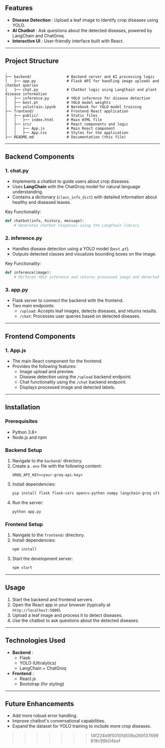 ## Features

* **Disease Detection** : Upload a leaf image to identify crop diseases using YOLO.
* **AI Chatbot** : Ask questions about the detected diseases, powered by LangChain and ChatGroq.
* **Interactive UI** : User-friendly interface built with React.

---

## Project Structure

```plaintext
.
├── backend/                # Backend server and AI processing logic
│   ├── app.py              # Flask API for handling image uploads and chatbot queries
│   ├── chat.py             # Chatbot logic using LangChain and plant disease information
│   ├── inference.py        # YOLO inference for disease detection
│   ├── best.pt             # YOLO model weights
│   ├── yolotrain.ipynb     # Notebook for YOLO model training
├── frontend/               # Frontend React application
│   ├── public/             # Static files
│   │   ├── index.html      # Main HTML file
│   ├── src/                # React components and logic
│   │   ├── App.js          # Main React component
│   │   ├── App.css         # Styles for the application
├── README.md               # Documentation (this file)
```

---

## Backend Components

### 1. **chat.py**

* Implements a chatbot to guide users about crop diseases.
* Uses **LangChain** with the ChatGroq model for natural language understanding.
* Contains a dictionary (`class_info_dict`) with detailed information about healthy and diseased leaves.

Key Functionality:

```python
def chatbot(info, history, message):
    # Generates chatbot responses using the LangChain library
```

### 2. **inference.py**

* Handles disease detection using a YOLO model (`best.pt`).
* Outputs detected classes and visualizes bounding boxes on the image.

Key Functionality:

```python
def inference(image):
    # Performs YOLO inference and returns processed image and detected classes
```

### 3. **app.py**

* Flask server to connect the backend with the frontend.
* Two main endpoints:
  * `/upload`: Accepts leaf images, detects diseases, and returns results.
  * `/chat`: Processes user queries based on detected diseases.

---

## Frontend Components

### 1. **App.js**

* The main React component for the frontend.
* Provides the following features:
  * Image upload and preview.
  * Disease detection using the `/upload` backend endpoint.
  * Chat functionality using the `/chat` backend endpoint.
  * Displays processed image and detected labels.

---

## Installation

### Prerequisites

* Python 3.8+
* Node.js and npm

### Backend Setup

1. Navigate to the `backend/` directory.
2. Create a `.env` file with the following content:
   ```plaintext
   GROQ_API_KEY=<your-groq-api-key>
   ```
3. Install dependencies:
   ```bash
   pip install flask flask-cors opencv-python numpy langchain-groq ultralytics python-dotenv
   ```
4. Run the server:
   ```bash
   python app.py
   ```

### Frontend Setup

1. Navigate to the `frontend/` directory.
2. Install dependencies:
   ```bash
   npm install
   ```
3. Start the development server:
   ```bash
   npm start
   ```

---

## Usage

1. Start the backend and frontend servers.
2. Open the React app in your browser (typically at `http://localhost:5000`).
3. Upload a leaf image and process it to detect diseases.
4. Use the chatbot to ask questions about the detected diseases.

---

## Technologies Used

* **Backend** :
  * Flask
  * YOLO (Ultralytics)
  * LangChain + ChatGroq
* **Frontend** :
  * React.js
  * Bootstrap (for styling)

---

## Future Enhancements

* Add more robust error handling.
* Improve chatbot's conversational capabilities.
* Expand the dataset for YOLO training to include more crop diseases.
>>>>>>> 14f224b9f5010fd509a269137699818c98b04bef
